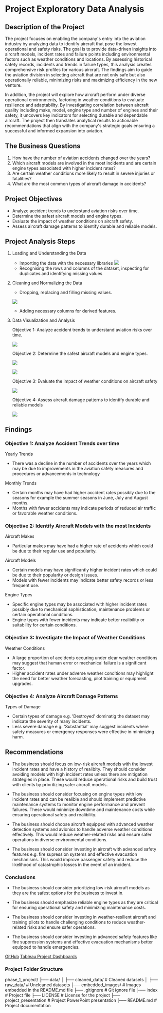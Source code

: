 # Project Exploratory Data Analysis

## Description of the Project

The project focuses on enabling the company's entry into the aviation industry by analyzing data to identify aircraft that pose the lowest operational and safety risks. The goal is to provide data-driven insights into aircraft models, incident rates and failure points including environmental factors such as weather conditions and locations. By assessing historical safety records, incidents and trends in failure types, this analysis creates comprehensive risk profiles for various aircraft. The findings aim to guide the aviation division in selecting aircraft that are not only safe but also operationally reliable, minimizing risks and maximizing efficiency in the new venture. 

In addition, the project will explore how aircraft perform under diverse operational environments, factoring in weather conditions to evaluate resilience and adaptability. By investigating correlation between aircraft quality including make, model, engine type and number of engines and their safety, it uncovers key indicators for selecting durable and dependable aircraft. The project then translates analytical results to actionable recommendations that align with the company's strategic goals ensuring a successful and informed expansion into aviation.

## The Business Questions
1. How have the number of aviation accidents changed over the years?
2. Which aircraft models are involved in the most incidents and are certain engine types associated with higher incident rates?
3. Are certain weather conditions more likely to result in severe injuries or fatalities?
4. What are the most common types of aircraft damage in accidents?

## Project Objectives

- Analyze accident trends to understand aviation risks over time.
- Determine the safest aircraft models and engine types.
- Evaluate the impact of weather conditions on aircraft safety.
- Assess aircraft damage patterns to identify durable and reliable models.

## Project Analysis Steps

1. Loading and Understanding the Data
    - Importing the data with the necessary libraries
    ![](embedded_images/importing_libs.png)
    - Recognising the rows and columns of the dataset, inspecting for duplicates and identifying missing values.
2. Cleaning and Normalizing the Data
    - Dropping, replacing and filling missing values.

    ![](embedded_images/dealing_with_missing_values.png)

    - Adding necessary columns for derived features. 

3. Data Visualization and Analysis

    Objective 1: Analyze accident trends to understand aviation risks over time. 

    ![](embedded_images/objective_1_sample_1.png)

    Objective 2: Determine the safest aircraft models and engine types.

    ![](embedded_images/objective_2_sample_1.png)

    ![](embedded_images/objective_2_sample_2.png)

    Objective 3: Evaluate the impact of weather conditions on aircraft safety
    
    ![](embedded_images/objective_3_sample_1.png)

    Objective 4: Assess aircraft damage patterns to identify durable and reliable models
    
    ![](embedded_images/objective_4_sample_1.png)


## Findings 

### Objective 1: Analyze Accident Trends over time

Yearly Trends

- There was a decline in the number of accidents over the years which may be due to improvements in the aviation safety measures and procedures or advancements in technology

Monthly Trends

- Certain months may have had higher accident rates possibly due to the seasons for example the summer seasons in June, July and August months. 
- Months with fewer accidents may indicate periods of reduced air traffic or favorable weather conditions. 

### Objective 2: Identify Aircraft Models with the most Incidents

Aircraft Makes 
- Particular makes may have had a higher rate of accidents which could be due to their regular use and popularity.

Aircraft Models
- Certain models may have significantly higher incident rates which could be due to their popularity or design issues.
- Models with fewer incidents may indicate better safety records or less frequent use.

Engine Types
- Specific engine types may be associated with higher incident rates possibly due to mechanical sophistication, maintenance problems or certain operational conditions.
- Engine types with fewer incidents may indicate better realibility or suitability for certain conditions.

### Objective 3: Investigate the Impact of Weather Conditions

Weather Conditions
- A large proportion of accidents occuring under clear weather conditions may suggest that human error or mechanical failure is a significant factor.
- Higher accident rates under adverse weather conditions may highlight the need for better weather forecasting, pilot training or equipment upgrades. 
 
### Objective 4: Analyze Aircraft Damage Patterns

Types of Damage
- Certain types of damage e.g. 'Destroyed' dominatig the dataset may indicate the severity of many incidents.
- Less severe damage e.g. 'Substantial' may suggest incidents where safety measures or emergency responses were effective in minimizing harm. 

## Recommendations

- The business should focus on low-risk aircraft models with the lowest incident rates and have a history of realibity. They should consider avoiding models with high incident rates unless there are mitigation strategies in place. These would reduce operational risks and build trust with clients by prioritizing safer aircraft models.

- The business should consider focusing on engine types with low incident rates and can be realible and should implement predictive maintenance systems to monitor engine performance and prevent failures. These would minimize downtime and maintenance costs while ensuring operational safety and realibility. 

- The business should choose aircraft equipped with advanced weather detection systems and avionics to handle adverse weather conditions effectively. This would reduce weather-related risks and ensure safer operations in diverse environmental conditions. 

- The business should consider investing in aircraft with advanced safety features e.g. fire supression systems and effective evacuation mechanisms. This would improve passenger safety and reduce the likelihood of catastrophic losses in the event of an incident. 

### Conclusions 

- The business should consider prioritizing low-risk aircraft models as they are the safest options for the business to invest in.

- The business should emphasize reliable engine types as they are critical for ensuring operational safety and minimizing maintenance costs.

- The business should consider investing in weather-resilient aircraft and training pilots to handle challenging conditions to reduce weather-related risks and ensure safer operations.

- The business should consider investing in advanced safety features like fire suppression systems and effective evacuation mechanisms better equipped to handle emergencies. 

[GitHub]()
[Tableau Project Dashboards](https://tinyurl.com/projectdashboards) 

### Project Folder Structure

phase_1_project/
├── data/
│   ├── cleaned_data/     	# Cleaned datasets
│   ├── raw_data/         	# Uncleaned datasets
├── embedded_images/		# Images embedded in the README.md file
├── .gitignore             	# Git ignore file
├── index					# Project file 
├── LICENSE               	# License for the project
├── project_presentation 	# Project PowerPoint presentation
├── README.md          		# Project documentation
